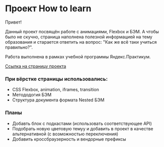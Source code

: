 # Проект How to learn

Привет!

Данный проект посвящён работе с анимациями, Flexbox и БЭМ. А чтобы было не скучно, страница наполнена полезной информацией на тему образования и старается ответить на вопрос: "Как же всё таки учиться правильно?".

Работа выполнена в рамках учебной программы Яндекс.Практикум.

[Ссылка на страницу проекта](https://clericlvl2.github.io/education-landing/)

### При вёрстке страницы использовались:

- CSS Flexbox, animation, iframes, transition
- Метододогия БЭМ
- Структура документа формата Nested БЭМ

### Планы

- Добавть блок с подкастами (использовать соответствующее API)
- Подобрать новую цветовую темуу и добавить в проект в качестве альтернативной (с возможностью переключения)
- Добавить кроссбраузерность и вендорные префиксы
